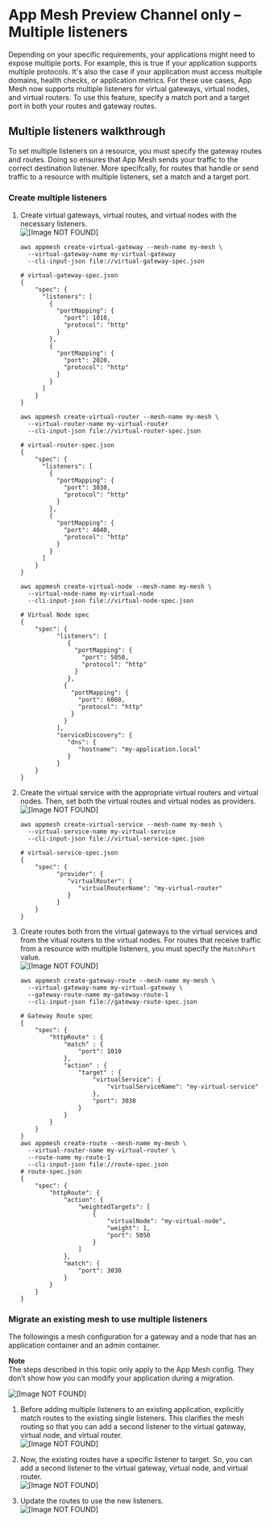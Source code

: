 # App Mesh Preview Channel only – Multiple listeners<a name="multiple-listeners"></a>

Depending on your specific requirements, your applications might need to expose multiple ports\. For example, this is true if your application supports multiple protocols\. It's also the case if your application must access multiple domains, health checks, or application metrics\. For these use cases, App Mesh now supports multiple listeners for virtual gateways, virtual nodes, and virtual routers\. To use this feature, specify a match port and a target port in both your routes and gateway routes\.

## Multiple listeners walkthrough<a name="multiple-listeners-walkthrough"></a>

To set multiple listeners on a resource, you must specify the gateway routes and routes\. Doing so ensures that App Mesh sends your traffic to the correct destination listener\. More specifcally, for routes that handle or send traffic to a resource with multiple listeners, set a match and a target port\.

### Create multiple listeners<a name="creating-multiple-listeners"></a>

1. Create virtual gateways, virtual routes, and virtual nodes with the necessary listeners\.  
![\[Image NOT FOUND\]](http://docs.aws.amazon.com/app-mesh/latest/userguide/images/multi-list-1.png)

   ```
   aws appmesh create-virtual-gateway --mesh-name my-mesh \
     --virtual-gateway-name my-virtual-gateway
     --cli-input-json file://virtual-gateway-spec.json
   
   # virtual-gateway-spec.json
   {
       "spec": {
         "listeners": [
           {
             "portMapping": {
               "port": 1010,
               "protocol": "http"
             }
           },
           {
             "portMapping": {
               "port": 2020,
               "protocol": "http"
             }
           }
         ]
       }
   }
   
   aws appmesh create-virtual-router --mesh-name my-mesh \
     --virtual-router-name my-virtual-router
     --cli-input-json file://virtual-router-spec.json
   
   # virtual-router-spec.json
   {
       "spec": {
         "listeners": [
           {
             "portMapping": {
               "port": 3030,
               "protocol": "http"
             }
           },
           {
             "portMapping": {
               "port": 4040,
               "protocol": "http"
             }
           }
         ]
       }
   }
   
   aws appmesh create-virtual-node --mesh-name my-mesh \
     --virtual-node-name my-virtual-node
     --cli-input-json file://virtual-node-spec.json
       
   # Virtual Node spec
   {
       "spec": {
             "listeners": [
                {
                  "portMapping": {
                    "port": 5050,
                    "protocol": "http"
                  }
                },
               {
                 "portMapping": {
                   "port": 6060,
                   "protocol": "http"
                 }
               }
             ],
             "serviceDiscovery": {
                "dns": {
                   "hostname": "my-application.local"
                }
             }
       }
   }
   ```

1. Create the virtual service with the appropriate virtual routers and virtual nodes\. Then, set both the virtual routes and virtual nodes as providers\.  
![\[Image NOT FOUND\]](http://docs.aws.amazon.com/app-mesh/latest/userguide/images/multi-list-2.png)

   ```
   aws appmesh create-virtual-service --mesh-name my-mesh \
     --virtual-service-name my-virtual-service
     --cli-input-json file://virtual-service-spec.json
   
   # virtual-service-spec.json
   {
       "spec": {
             "provider": {
                "virtualRouter": {
                   "virtualRouterName": "my-virtual-router"
                }
             }
       }
   }
   ```

1. Create routes both from the virtual gateways to the virtual services and from the vitual routers to the virtual nodes\. For routes that receive traffic from a resource with multiple listeners, you must specify the `MatchPort` value\.  
![\[Image NOT FOUND\]](http://docs.aws.amazon.com/app-mesh/latest/userguide/images/multi-list-3.png)

   ```
   aws appmesh create-gateway-route --mesh-name my-mesh \
     --virtual-gateway-name my-virtual-gateway \
     --gateway-route-name my-gateway-route-1
     --cli-input-json file://gateway-route-spec.json
   
   # Gateway Route spec
   {
       "spec": {
           "httpRoute" : {
               "match" : {
                   "port": 1010
               },
               "action" : {
                   "target" : {
                       "virtualService": {
                           "virtualServiceName": "my-virtual-service"
                       },
                       "port": 3030
                   }
               }
           }
       }
   }
   aws appmesh create-route --mesh-name my-mesh \
     --virtual-router-name my-virtual-router \
     --route-name my-route-1
     --cli-input-json file://route-spec.json
   # route-spec.json
   {
       "spec": {
           "httpRoute": {
               "action": {
                   "weightedTargets": [
                       {
                           "virtualNode": "my-virtual-node",
                           "weight": 1,
                           "port": 5050
                       }
                   ]
               },
               "match": {
                   "port": 3030
               }
           }
       }
   }
   ```

### Migrate an existing mesh to use multiple listeners<a name="migrating-multiple-listeners"></a>

The followingis a mesh configuration for a gateway and a node that has an application container and an admin container\.

**Note**  
The steps described in this topic only apply to the App Mesh config\. They don’t show how you can modify your application during a migration\.

![\[Image NOT FOUND\]](http://docs.aws.amazon.com/app-mesh/latest/userguide/images/multi-list-4.png)

1. Before adding multiple listeners to an existing application, explicitly match routes to the existing single listeners\. This clarifies the mesh routing so that you can add a second listener to the virtual gateway, virtual node, and virtual router\.  
![\[Image NOT FOUND\]](http://docs.aws.amazon.com/app-mesh/latest/userguide/images/multi-list-5.png)

1. Now, the existing routes have a specific listener to target\. So, you can add a second listener to the virtual gateway, virtual node, and virtual router\.  
![\[Image NOT FOUND\]](http://docs.aws.amazon.com/app-mesh/latest/userguide/images/multi-list-6.png)

1. Update the routes to use the new listeners\.  
![\[Image NOT FOUND\]](http://docs.aws.amazon.com/app-mesh/latest/userguide/images/multi-list-7.png)